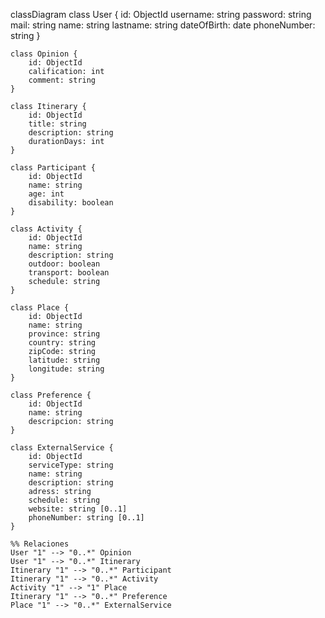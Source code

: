 classDiagram
    class User {
        id: ObjectId
        username: string
        password: string
        mail: string
        name: string
        lastname: string
        dateOfBirth: date
        phoneNumber: string
    }

    class Opinion {
        id: ObjectId
        calification: int
        comment: string
    }

    class Itinerary {
        id: ObjectId
        title: string
        description: string
        durationDays: int
    }

    class Participant {
        id: ObjectId
        name: string
        age: int
        disability: boolean
    }

    class Activity {
        id: ObjectId
        name: string
        description: string
        outdoor: boolean
        transport: boolean
        schedule: string
    }

    class Place {
        id: ObjectId
        name: string
        province: string
        country: string
        zipCode: string
        latitude: string
        longitude: string
    }

    class Preference {
        id: ObjectId
        name: string
        descripcion: string
    }

    class ExternalService {
        id: ObjectId
        serviceType: string
        name: string
        description: string
        adress: string
        schedule: string
        website: string [0..1]
        phoneNumber: string [0..1]
    }

    %% Relaciones
    User "1" --> "0..*" Opinion
    User "1" --> "0..*" Itinerary
    Itinerary "1" --> "0..*" Participant
    Itinerary "1" --> "0..*" Activity
    Activity "1" --> "1" Place
    Itinerary "1" --> "0..*" Preference
    Place "1" --> "0..*" ExternalService
